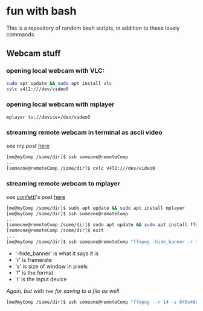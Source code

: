 # fun with bash
This is a repository of random bash scripts, in addition to these lovely commands.

## Webcam stuff

### opening local webcam with VLC:

```bash
sudo apt update && sudo apt install vlc
cvlc v4l2:///dev/video0
```

### opening local webcam with mplayer
```bash
mplayer tv://device=/dev/video0
```

### streaming remote webcam in terminal as ascii video

see my post [here](https://unix.stackexchange.com/a/724658/260866)

```bash
[me@myComp /some/dir]$ ssh someone@remoteComp
...
[someone@remoteComp /some/dir]$ cvlc v4l2:///dev/video0
```

### streaming remote webcam to mplayer

see [confetti](https://unix.stackexchange.com/users/296862/confetti)'s post [here](https://unix.stackexchange.com/a/483328/260866)

```bash
[me@myComp /some/dir]$ sudo apt update && sudo apt install mplayer
[me@myComp /some/dir]$ ssh someone@remoteComp
...
[someone@remoteComp /some/dir]$ sudo apt update && sudo apt install ffmpeg
[someone@remoteComp /some/dir]$ exit
...
[me@myComp /some/dir]$ ssh someone@remoteComp "ffmpeg -hide_banner -r 14 -s 640x480 -f video4linux2 -i /dev/video0 -f matroska -" | mplayer - -idle
```
- '-hide_banner' is what it says it is
- 'r' is framerate
- 's' is size of window in pixels
- 'f' is the format
- 'i' is the input device

_Again, but with `tee` for saving to a file as well_
```bash
[me@myComp /some/dir]$ ssh someone@remoteComp "ffmpeg  -r 14 -s 640x480 -f video4linux2 -i /dev/video0 -f matroska -" | tee $(date +%Y-%m-%d_%H-%M-%S)_recording.mkv | mplayer - -idle
```
